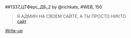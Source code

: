 ##1337_ЦТФерс_ДБ_2
by @richkats, #WEB, 150  

>Я АДМИН НА СВОЕМ САЙТЕ, А ТЫ ПРОСТО НИКТО  
[сайт](http://surctf.ru:1984/)  


[Write-up](WRITEUP.md)  
